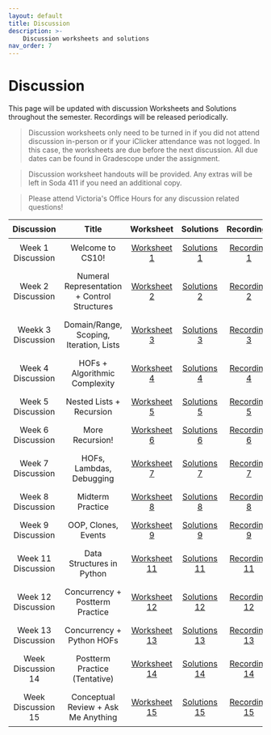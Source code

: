 ```yaml
---
layout: default
title: Discussion
description: >-
    Discussion worksheets and solutions
nav_order: 7
---
```


# Discussion

This page will be updated with discussion Worksheets and Solutions throughout the semester. Recordings will be released periodically.

> Discussion worksheets only need to be turned in if you did not attend discussion in-person or if your iClicker attendance was not logged. In this case, the worksheets are due before the next discussion. All due dates can be found in Gradescope under the assignment. 

> Discussion worksheet handouts will be provided. Any extras will be left in Soda 411 if you need an additional copy.

> Please attend Victoria's Office Hours for any discussion related questions!

<style>
  table {
    width: 100%;
    border-collapse: collapse;
  }
  th, td {
    text-align: center;
    padding: 8px;
  }
</style>

<table>
  <thead>
    <tr>
      <th>Discussion</th>
      <th>Title</th>
      <th>Worksheet</th>
      <th>Solutions</th>
      <th>Recordings</th>
      <th>Slides</th>
    </tr>
  </thead>
  <tbody>
    <tr>
      <td>Week 1 Discussion</td>
      <td>Welcome to CS10!</td>
      <td><a href="https://docs.google.com/document/d/1zadBZv91Wv7-_ZH5AyqVWhCNC1TaghWv/edit?usp=sharing&ouid=106220240438634734707&rtpof=true&sd=true"> Worksheet 1</a></td>
      <td><a href="">Solutions 1</a></td>
      <td><a href=""> Recording 1</a></td>
      <td><a href="https://docs.google.com/presentation/d/1MSec0ySAECndEU7qNJ3nNt5BzJyxpKP4Io71Sm-H62Q/edit?usp=sharing"> Slides 1</a></td>
    </tr> 
    <tr>
      <td>Week 2 Discussion</td>
      <td>Numeral Representation + Control Structures</td>
      <td><a href=""> Worksheet 2</a></td>
      <td><a href="">Solutions 2</a></td>
      <td><a href="">Recording 2</a></td>
      <td><a href="">Slides 2</a></td>
    </tr>
     <tr>
      <td>Weekk 3 Discussion</td>
      <td>Domain/Range, Scoping, Iteration, Lists</td>
      <td><a href="">Worksheet 3</a></td>
      <td><a href="">Solutions 3</a></td>
      <td><a href="">Recording 3</a></td>
      <td><a href="">Slides 3</a></td>
    </tr>
    <tr>
      <td>Week 4 Discussion</td>
      <td>HOFs + Algorithmic Complexity</td>
      <td><a href="">Worksheet 4</a></td>
      <td><a href="">Solutions 4</a></td>
      <td><a href="">Recording 4</a></td>
      <td><a href="">Slides 4</a></td>
    </tr>
    <tr>
      <td>Week 5 Discussion</td>
      <td>Nested Lists + Recursion</td>
      <td><a href="">Worksheet 5</a></td>
      <td><a href="">Solutions 5</a></td>
      <td><a href="">Recording 5</a></td>
      <td><a href="">Slides 5</a></td>
    </tr>
    <tr>
      <td>Week 6 Discussion</td>
      <td>More Recursion!</td>
      <td><a href="">Worksheet 6</a></td>
      <td><a href="">Solutions 6</a></td>
      <td><a href="">Recording 6</a></td>
      <td><a href="">Slides 6</a></td>
    </tr>
    <tr>
      <td>Week 7 Discussion</td>
      <td>HOFs, Lambdas, Debugging</td>
      <td><a href="">Worksheet 7</a></td>
      <td><a href="">Solutions 7</a></td>
      <td><a href="">Recording 7</a></td>
      <td><a href="">Slides 7</a></td>
    </tr>
    <tr>
      <td>Week 8 Discussion </td>
      <td>Midterm Practice</td>
      <td><a href="">Worksheet 8</a></td>
      <td><a href="">Solutions 8</a></td>
      <td><a href="">Recording 8</a></td>
      <td><a href="">Slides 8</a></td>
    </tr>
     <tr>
      <td>Week 9 Discussion</td>
      <td>OOP, Clones, Events</td>
      <td><a href="">Worksheet 9</a></td>
      <td><a href="">Solutions 9</a></td>
      <td><a href="">Recording 9</a></td>
      <td><a href="">Slides 9</a></td>
    </tr>
    <tr>
    <td>Week 11 Discussion</td>
      <td>Data Structures in Python</td>
      <td><a href="">Worksheet 11</a></td>
      <td><a href="">Solutions 11</a></td>
      <td><a href="">Recording 11</a></td>
      <td><a href="">Slides 11</a></td>
    </tr>
    <tr>
    <td>Week 12 Discussion</td>
      <td>Concurrency + Postterm Practice</td>
     <td><a href="">Worksheet 12</a></td>
      <td><a href="">Solutions 12</a></td>
      <td><a href="">Recording 12</a></td>
      <td><a href="">Slides 12</a></td>
    </tr>
    <tr>
    <td>Week 13 Discussion</td>
      <td>Concurrency + Python HOFs</td>
      <td><a href="">Worksheet 13</a></td>
      <td><a href="">Solutions 13</a></td>
      <td><a href="">Recording 13</a></td>
      <td><a href="">Slides 13</a></td>
    </tr>
    <tr>
    <td>Week Discussion 14</td>
      <td>Postterm Practice (Tentative)</td>
      <td><a href="">Worksheet 14</a></td>
      <td><a href="">Solutions 14</a></td>
      <td><a href="">Recording 14</a></td>
      <td><a href="">Slides 14</a></td>
    </tr>
    <td>Week Discussion 15</td>
      <td>Conceptual Review + Ask Me Anything</td>
      <td><a href="">Worksheet 15</a></td>
      <td><a href="">Solutions 15</a></td>
      <td><a href="">Recording 15</a></td>
      <td><a href="">Slides 15</a></td>
    </tr>
  </tbody>
</table>
